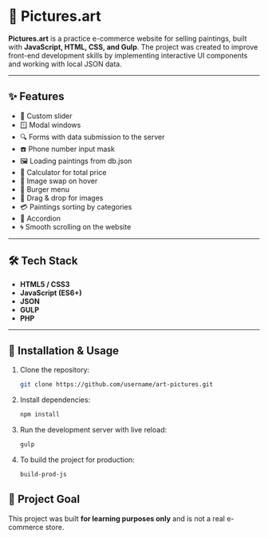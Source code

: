 # 🎨 Pictures.art

**Pictures.art** is a practice e-commerce website for selling paintings, built with **JavaScript, HTML, CSS, and Gulp**. The project was created to improve front-end development skills by implementing interactive UI components and working with local JSON data.  

---

## ✨ Features

- 📑 Custom slider
- 🪟 Modal windows
- 🔍 Forms with data submission to the server
- ☎️ Phone number input mask
- 🖼 Loading paintings from db.json
- 🧮 Calculator for total price
- 🔄 Image swap on hover
- 🍔 Burger menu
- 🛒 Drag & drop for images
- 💳 Paintings sorting by categories
- 📱 Accordion
- 🌀 Smooth scrolling on the website

---

## 🛠️ Tech Stack

- **HTML5 / CSS3** 
- **JavaScript (ES6+)**
- **JSON**
- **GULP**
- **PHP**

---

## 🚀 Installation & Usage

1. Clone the repository:
   ```bash
   git clone https://github.com/username/art-pictures.git
   ```
2.	Install dependencies:
    ```bash
    npm install
    ```
3.	Run the development server with live reload:
    ```bash
    gulp
    ```
4.	To build the project for production:
    ```bash
    build-prod-js
    ```

## 📌 Project Goal
This project was built **for learning purposes only** and is not a real e-commerce store.  